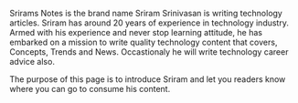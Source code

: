 Srirams Notes is the brand name Sriram Srinivasan is writing technology articles. Sriram has around 20 years of experience in technology industry. Armed with his experience and never stop learning attitude, he has embarked on a mission to write quality technology content that covers, Concepts, Trends and News. Occastionaly he will write technology career advice also.

The purpose of this page is to introduce Sriram and let you readers know where you can go to consume his content.